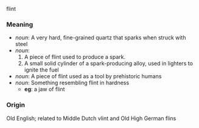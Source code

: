 flint
### Meaning
+ _noun_: A very hard, fine-grained quartz that sparks when struck with steel
+ _noun_: 
   1. A piece of flint used to produce a spark.
   2. A small solid cylinder of a spark-producing alloy, used in lighters to ignite the fuel
+ _noun_: A piece of flint used as a tool by prehistoric humans
+ _noun_: Something resembling flint in hardness
    + __eg__: a jaw of flint

### Origin

Old English; related to Middle Dutch vlint and Old High German flins
